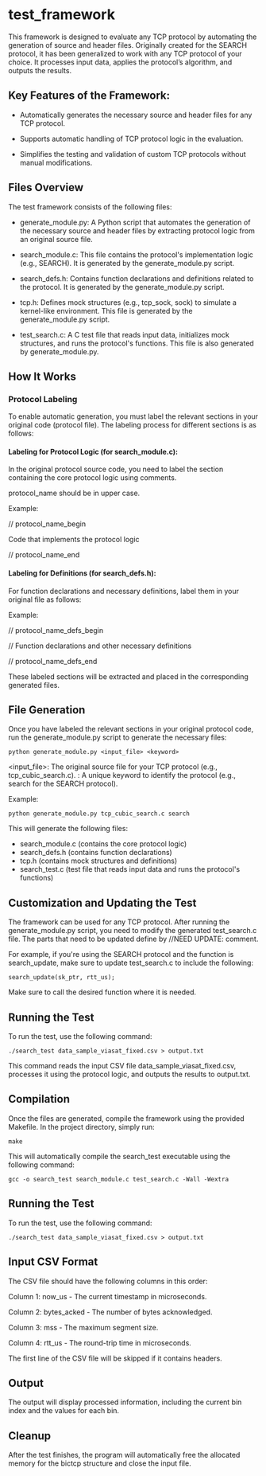 # test_framework

This framework is designed to evaluate any TCP protocol by automating the generation of source and header files. Originally created for the SEARCH protocol, it has been generalized to work with any TCP protocol of your choice. It processes input data, applies the protocol’s algorithm, and outputs the results.

## Key Features of the Framework:

- Automatically generates the necessary source and header files for any TCP protocol.

- Supports automatic handling of TCP protocol logic in the evaluation.

- Simplifies the testing and validation of custom TCP protocols without manual modifications.


## Files Overview
The test framework consists of the following files:

- generate_module.py: A Python script that automates the generation of the necessary source and header files by extracting protocol logic from an original source file.

- search_module.c: This file contains the protocol's implementation logic (e.g., SEARCH). It is generated by the generate_module.py script.

- search_defs.h: Contains function declarations and definitions related to the protocol. It is generated by the generate_module.py script.

- tcp.h: Defines mock structures (e.g., tcp_sock, sock) to simulate a kernel-like environment. This file is generated by the generate_module.py script.

- test_search.c: A C test file that reads input data, initializes mock structures, and runs the protocol's functions. This file is also generated by generate_module.py.

## How It Works

### Protocol Labeling

To enable automatic generation, you must label the relevant sections in your original code (protocol file). The labeling process for different sections is as follows:

#### Labeling for Protocol Logic (for search_module.c):

In the original protocol source code, you need to label the section containing the core protocol logic using comments.

protocol_name should be in upper case.

Example:

// protocol_name_begin

  Code that implements the protocol logic
  
// protocol_name_end

#### Labeling for Definitions (for search_defs.h):

For function declarations and necessary definitions, label them in your original file as follows:

Example:

// protocol_name_defs_begin

// Function declarations and other necessary definitions

// protocol_name_defs_end

These labeled sections will be extracted and placed in the corresponding generated files.


## File Generation

Once you have labeled the relevant sections in your original protocol code, run the generate_module.py script to generate the necessary files:


`python generate_module.py <input_file> <keyword>`

<input_file>: The original source file for your TCP protocol (e.g., tcp_cubic_search.c).
<keyword>: A unique keyword to identify the protocol (e.g., search for the SEARCH protocol).

Example:

`python generate_module.py tcp_cubic_search.c search`

This will generate the following files:

- search_module.c (contains the core protocol logic)
- search_defs.h (contains function declarations)
- tcp.h (contains mock structures and definitions)
- search_test.c (test file that reads input data and runs the protocol's functions)

## Customization and Updating the Test

The framework can be used for any TCP protocol. After running the generate_module.py script, you need to modify the generated test_search.c file. The parts that need to be updated define by //NEED UPDATE: comment.

For example, if you're using the SEARCH protocol and the function is search_update, make sure to update test_search.c to include the following:

`search_update(sk_ptr, rtt_us);`

Make sure to call the desired function where it is needed.

## Running the Test
To run the test, use the following command:

`./search_test data_sample_viasat_fixed.csv > output.txt`

This command reads the input CSV file data_sample_viasat_fixed.csv, processes it using the protocol logic, and outputs the results to output.txt.

## Compilation

Once the files are generated, compile the framework using the provided Makefile. In the project directory, simply run:

`make`

This will automatically compile the search_test executable using the following command:

`gcc -o search_test search_module.c test_search.c -Wall -Wextra`

## Running the Test

To run the test, use the following command:

`./search_test data_sample_viasat_fixed.csv > output.txt`

## Input CSV Format
The CSV file should have the following columns in this order:

Column 1: now_us - The current timestamp in microseconds.

Column 2: bytes_acked - The number of bytes acknowledged.

Column 3: mss - The maximum segment size.

Column 4: rtt_us - The round-trip time in microseconds.

The first line of the CSV file will be skipped if it contains headers.

## Output
The output will display processed information, including the current bin index and the values for each bin.

## Cleanup
After the test finishes, the program will automatically free the allocated memory for the bictcp structure and close the input file.




